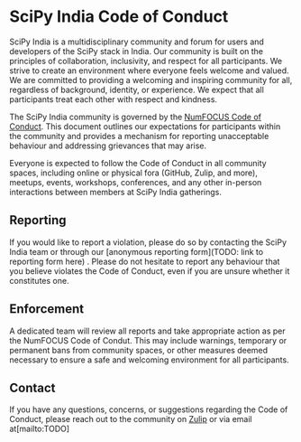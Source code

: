 # SciPy India Code of Conduct

SciPy India is a multidisciplinary community and forum for users and developers of the SciPy stack in India. Our community is built on the principles of collaboration, inclusivity, and respect for all participants. We strive to create an environment where everyone feels welcome and valued. We are committed to providing a welcoming and inspiring community for all, regardless of background, identity, or experience. We expect that all participants treat each other with respect and kindness.

The SciPy India community is governed by the [NumFOCUS Code of Conduct](https://numfocus.org/code-of-conduct). This document outlines our expectations for participants within the community and provides a mechanism for reporting unacceptable behaviour and addressing grievances that may arise.

Everyone is expected to follow the Code of Conduct in all community spaces, including online or physical fora (GitHub, Zulip, and more), meetups, events, workshops, conferences, and any other in-person interactions between members at SciPy India gatherings.

## Reporting

If you would like to report a violation, please do so by contacting the SciPy India team or through our [anonymous reporting form](TODO: link to reporting form here) . Please do not hesitate to report any behaviour that you believe violates the Code of Conduct, even if you are unsure whether it constitutes one.

## Enforcement

A dedicated team will review all reports and take appropriate action as per the NumFOCUS Code of Condut. This may include warnings, temporary or permanent bans from community spaces, or other measures deemed necessary to ensure a safe and welcoming environment for all participants.

## Contact

If you have any questions, concerns, or suggestions regarding the Code of Conduct, please reach out to the community on [Zulip](https://scipyindia.zulipchat.com) or via email at[mailto:TODO]
